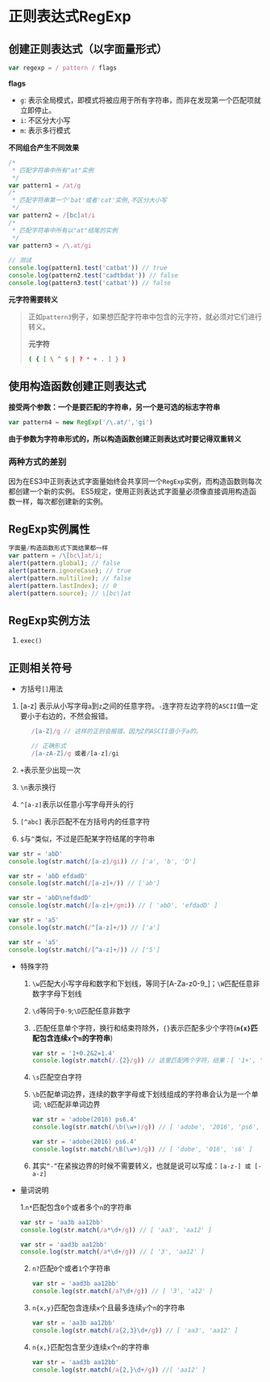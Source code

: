 # 正则表达式RegExp

## 创建正则表达式（以字面量形式）

```javascript
var regexp = / pattern / flags 
```

**flags**

- `g`: 表示全局模式，即模式将被应用于所有字符串，而非在发现第一个匹配项就立即停止。
- `i`: 不区分大小写
- `m`: 表示多行模式

**不同组合产生不同效果** 

```javascript
/*
 * 匹配字符串中所有"at"实例
 */
var pattern1 = /at/g
/*
 * 匹配字符串第一个'bat'或者'cat'实例,不区分大小写
 */
var pattern2 = /[bc]at/i
/*
 * 匹配字符串中所有以"at"结尾的实例
 */
var pattern3 = /\.at/gi
 
// 测试
console.log(pattern1.test('catbat')) // true
console.log(pattern2.test('cadtbdat')) // false
console.log(pattern3.test('catbat')) // false
```

**元字符需要转义** 

> 正如`pattern3`例子，如果想匹配字符串中包含的元字符，就必须对它们进行转义。
>
> **元字符** 
>
> ```bash
> ( { [ \ ^ $ | ? * + . ] } )
> ```

## 使用构造函数创建正则表达式

**接受两个参数：一个是要匹配的字符串，另一个是可选的标志字符串** 

```javascript
var pattern4 = new RegExp('/\.at/','gi')
```

**由于参数为字符串形式的，所以构造函数创建正则表达式时要记得双重转义**

### 两种方式的差别

因为在ES3中正则表达式字面量始终会共享同一个`RegExp`实例，而构造函数则每次都创建一个新的实例。
ES5规定，使用正则表达式字面量必须像直接调用构造函数一样，每次都创建新的实例。

## RegExp实例属性

```javascript
字面量/构造函数形式下面结果都一样
var pattern = /\[bc\]at/i;
alert(pattern.global); // false
alert(pattern.ignoreCase); // true
alert(pattern.multiline); // false
alert(pattern.lastIndex); // 0
alert(pattern.source); // \[bc\]at
```
## RegExp实例方法

1. `exec()`

## 正则相关符号

- 方括号`[]`用法

1. [a-z] 表示从小写字母`a`到`z`之间的任意字符。`-`连字符左边字符的`ASCII`值一定要小于右边的，不然会报错。
    
   ```javascript
      /[a-Z]/g // 这样的正则会报错，因为Z的ASCII值小于a的。

      // 正确形式
      /[a-zA-Z]/g 或者/[a-z]/gi
   ``` 
2. `+`表示至少出现一次
 
3. `\n`表示换行

4. `^[a-z]`表示以任意小写字母开头的行

5. `[^abc]` 表示匹配不在方括号内的任意字符

6. `$`与`^`类似，不过是匹配某字符结尾的字符串

```javascript
var str = 'abD'
console.log(str.match(/[a-z]/gi)) // ['a', 'b', 'D']

var str = 'abD efdadD'
console.log(str.match(/[a-z]+/)) // ['ab']

var str = 'abD\nefdadD'
console.log(str.match(/[a-z]+/gmi)) // [ 'abD', 'efdadD' ]

var str = 'a5'
console.log(str.match(/^[a-z]+/)) // ['a']

var str = 'a5'
console.log(str.match(/[^a-z]+/)) // ['5']
```

- 特殊字符

  1. `\w`匹配大小写字母和数字和下划线，等同于[A-Za-z0-9_]；`\W`匹配任意非数字字母下划线

  2. `\d`等同于`0-9`;`\D`匹配任意非数字

  3. `.`匹配任意单个字符，换行和结束符除外，`{}`表示匹配多少个字符(**`n{x}`匹配包含连续`x`个`n`的字符串**)

     ```javascript
     var str = '1+0.2&2=1.4'
     console.log(str.match(/.{2}/g)) // 这里匹配两个字符，结果：[ '1+', '0.', '2&', '2=', '1.' ]
     ```

  4. `\s`匹配空白字符

  5. `\b`匹配单词边界，连续的数字字母或下划线组成的字符串会认为是一个单词; `\B`匹配非单词边界

     ```javascript
     var str = 'adobe(2016) ps6.4'
     console.log(str.match(/\b(\w+)/g)) // [ 'adobe', '2016', 'ps6', '4' ]
     
     var str = 'adobe(2016) ps6.4'
     console.log(str.match(/\B(\w+)/g)) // [ 'dobe', '016', 's6' ]
     ```
   6. 其实`“-”`在紧挨边界的时候不需要转义，也就是说可以写成：`[a-z-] 或 [-a-z]`

- 量词说明

  1.`n*`匹配包含`0`个或者多个`n`的字符串

     ```javascript
     var str = 'aa3b aa12bb'
     console.log(str.match(/a*\d+/g)) // [ 'aa3', 'aa12' ]
     
     var str = 'aad3b aa12bb'
     console.log(str.match(/a*\d+/g)) // [ '3', 'aa12' ]
     ```

  2. `n?`匹配`0`个或者`1`个字符串

     ```javascript
     var str = 'aad3b aa12bb'
     console.log(str.match(/a?\d+/g)) // [ '3', 'a12' ]
     ```

  3. `n{x,y}`匹配包含连续`x`个且最多连续`y`个`n`的字符串

     ```javascript
     var str = 'aa3b aa12bb'
     console.log(str.match(/a{2,3}\d+/g)) // [ 'aa3', 'aa12' ]
     ```

  4. `n{x,}`匹配包含至少连续`x`个`n`的字符串

     ```javascript
     var str = 'aad3b aa12bb'
     console.log(str.match(/a{2,}\d+/g)) //[ 'aa12' ]
     ```

